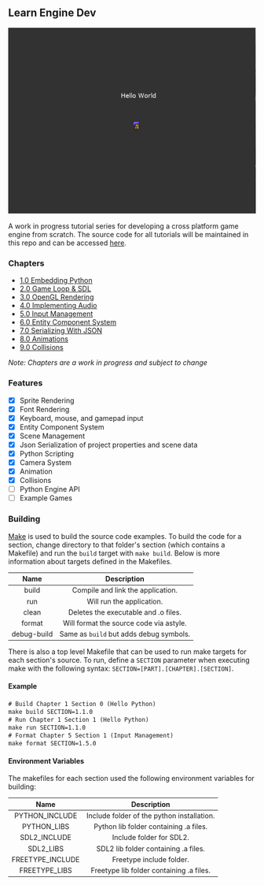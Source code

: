 ## Learn Engine Dev

![Animation Screenshot](https://github.com/Chukobyte/learn-engine-dev/blob/main/assets/images/screenshots/led_8_0.gif?raw=true)

A work in progress tutorial series for developing a cross platform game engine from scratch.  The source code for all tutorials will be maintained in this repo and can be accessed [here](https://chukobyte.github.io/learn-engine-dev/).

### Chapters

- [1.0 Embedding Python](https://chukobyte.github.io/learn-engine-dev/1.foundation/1.embedding_python/hello_python/)
- [2.0 Game Loop & SDL](https://chukobyte.github.io/learn-engine-dev/1.foundation/2.game_loop_and_sdl/game_loop_introduction/)
- [3.0 OpenGL Rendering](https://chukobyte.github.io/learn-engine-dev/1.foundation/3.opengl_rendering/asset_management/)
- [4.0 Implementing Audio](https://chukobyte.github.io/learn-engine-dev/1.foundation/4.implementing_audio/using_sdl_mixer/)
- [5.0 Input Management](https://chukobyte.github.io/learn-engine-dev/1.foundation/5.input_management/input_events/)
- [6.0 Entity Component System](https://chukobyte.github.io/learn-engine-dev/1.foundation/6.entity_component_system/building_an_ecs/)
- [7.0 Serializing With JSON](https://chukobyte.github.io/learn-engine-dev/1.foundation/7.serializing_with_json/creating_scene_json_files/)
- [8.0 Animations](https://chukobyte.github.io/learn-engine-dev/1.foundation/8.animations/animation_system/)
- [9.0 Collisions](https://chukobyte.github.io/learn-engine-dev/1.foundation/9.collisions/collision_system/)

*Note: Chapters are a work in progress and subject to change*

### Features

- [x] Sprite Rendering
- [x] Font Rendering
- [x] Keyboard, mouse, and gamepad input
- [x] Entity Component System
- [x] Scene Management
- [x] Json Serialization of project properties and scene data
- [x] Python Scripting
- [x] Camera System
- [x] Animation
- [x] Collisions
- [ ] Python Engine API
- [ ] Example Games

### Building

[Make](https://www.gnu.org/software/make/) is used to build the source code examples.  To build the code for a section, change directory to that folder's section (which contains a Makefile) and run the `build` target with `make build`.  Below is more information about targets defined in the Makefiles.

| Name        | Description                                  |
|:-----------:|:--------------------------------------------:|
| build       | Compile and link the application.            |
| run         | Will run the application.                    |
| clean       | Deletes the executable and .o files.         |
| format      | Will format the source code via astyle.      |
| debug-build | Same as `build` but adds debug symbols.      |

There is also a top level Makefile that can be used to run make targets for each section's source.  To run, define a `SECTION` parameter when executing make with the following syntax: `SECTION=[PART].[CHAPTER].[SECTION]`.

#### Example

```shell
# Build Chapter 1 Section 0 (Hello Python)
make build SECTION=1.1.0
# Run Chapter 1 Section 1 (Hello Python)
make run SECTION=1.1.0
# Format Chapter 5 Section 1 (Input Management)
make format SECTION=1.5.0
```

#### Environment Variables

The makefiles for each section used the following environment variables for building:

| Name             | Description                                |
|:----------------:|:------------------------------------------:|
| PYTHON_INCLUDE   | Include folder of the python installation. |
| PYTHON_LIBS      | Python lib folder containing .a files.     |
| SDL2_INCLUDE     | Include folder for SDL2.                   |
| SDL2_LIBS        | SDL2 lib folder containing .a files.       |
| FREETYPE_INCLUDE | Freetype include folder.                   |
| FREETYPE_LIBS    | Freetype lib folder containing .a files.   |
